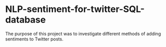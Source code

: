 # NLP-sentiment-for-twitter-SQL-database
The purpose of this project was to investigate different methods of adding sentiments to Twitter posts.
